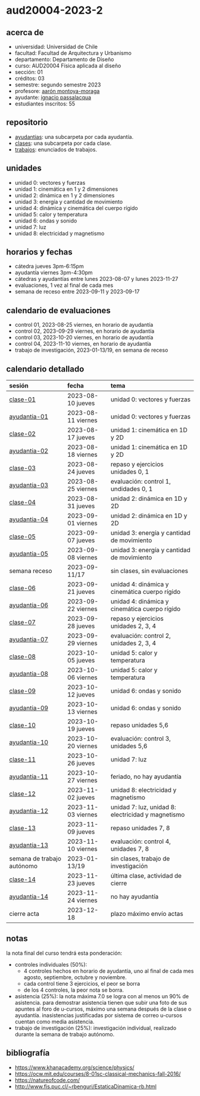 # aud20004-2023-2

## acerca de

- universidad: Universidad de Chile
- facultad: Facultad de Arquitectura y Urbanismo
- departamento: Departamento de Diseño
- curso: AUD20004 Física aplicada al diseño
- sección: 01
- créditos: 03
- semestre: segundo semestre 2023
- profesore: [aarón montoya-moraga](https://github.com/montoyamoraga)
- ayudante: [ignacio passalacqua](https://github.com/ipassala)
- estudiantes inscritos: 55

## repositorio

- [ayudantias](./ayudantias/): una subcarpeta por cada ayudantía.
- [clases](./clases/): una subcarpeta por cada clase.
- [trabajos](./trabajos/): enunciados de trabajos.

## unidades

- unidad 0: vectores y fuerzas
- unidad 1: cinemática en 1 y 2 dimensiones
- unidad 2: dinámica en 1 y 2 dimensiones
- unidad 3: energía y cantidad de movimiento
- unidad 4: dinámica y cinemática del cuerpo rígido
- unidad 5: calor y temperatura
- unidad 6: ondas y sonido
- unidad 7: luz
- unidad 8: electricidad y magnetismo

## horarios y fechas

- cátedra jueves 3pm-6:15pm
- ayudantía viernes 3pm-4:30pm
- cátedras y ayudantías entre lunes 2023-08-07 y lunes 2023-11-27
- evaluaciones, 1 vez al final de cada mes
- semana de receso entre 2023-09-11 y 2023-09-17

## calendario de evaluaciones

- control 01, 2023-08-25 viernes, en horario de ayudantía
- control 02, 2023-09-29 viernes, en horario de ayudantía
- control 03, 2023-10-20 viernes, en horario de ayudantía
- control 04, 2023-11-10 viernes, en horario de ayudantía
- trabajo de investigación, 2023-01-13/19, en semana de receso

## calendario detallado

| sesión                                   | fecha              | tema                                               |
| :--------------------------------------- | :----------------- | :------------------------------------------------- |
| [clase-01](clases/clase-01/)             | 2023-08-10 jueves  | unidad 0: vectores y fuerzas                       |
| [ayudantia-01](ayudantias/ayudantia-01/) | 2023-08-11 viernes | unidad 0: vectores y fuerzas                       |
| [clase-02](clases/clase-02/)             | 2023-08-17 jueves  | unidad 1: cinemática en 1D y 2D                    |
| [ayudantia-02](ayudantias/ayudantia-02/) | 2023-08-18 viernes | unidad 1: cinemática en 1D y 2D                    |
| [clase-03](clases/clase-03/)             | 2023-08-24 jueves  | repaso y ejercicios unidades 0, 1                  |
| [ayudantia-03](ayudantias/ayudantia-03/) | 2023-08-25 viernes | evaluación: control 1, undidades 0, 1              |
| [clase-04](clases/clase-04/)             | 2023-08-31 jueves  | unidad 2: dinámica en 1D y 2D                      |
| [ayudantia-04](ayudantias/ayudantia-04/) | 2023-09-01 viernes | unidad 2: dinámica en 1D y 2D                      |
| [clase-05](clases/clase-05/)             | 2023-09-07 jueves  | unidad 3: energía y cantidad de movimiento         |
| [ayudantia-05](ayudantias/ayudantia-05/) | 2023-09-08 viernes | unidad 3: energía y cantidad de movimiento         |
| semana receso                            | 2023-09-11/17      | sin clases, sin evaluaciones                       |
| [clase-06](clases/clase-06/)             | 2023-09-21 jueves  | unidad 4: dinámica y cinemática cuerpo rígido      |
| [ayudantia-06](ayudantias/ayudantia-06/) | 2023-09-22 viernes | unidad 4: dinámica y cinemática cuerpo rígido      |
| [clase-07](clases/clase-07/)             | 2023-09-28 jueves  | repaso y ejercicios unidades 2, 3, 4               |
| [ayudantia-07](ayudantias/ayudantia-07/) | 2023-09-29 viernes | evaluación: control 2, unidades 2, 3, 4            |
| [clase-08](clases/clase-08/)             | 2023-10-05 jueves  | unidad 5: calor y temperatura                      |
| [ayudantia-08](ayudantias/ayudantia-08/) | 2023-10-06 viernes | unidad 5: calor y temperatura                      |
| [clase-09](clases/clase-09/)             | 2023-10-12 jueves  | unidad 6: ondas y sonido                           |
| [ayudantia-09](ayudantias/ayudantia-09/) | 2023-10-13 viernes | unidad 6: ondas y sonido                           |
| [clase-10](clases/clase-10/)             | 2023-10-19 jueves  | repaso unidades 5,6                                |
| [ayudantia-10](ayudantias/ayudantia-10/) | 2023-10-20 viernes | evaluación: control 3, unidades 5,6                |
| [clase-11](clases/clase-11/)             | 2023-10-26 jueves  | unidad 7: luz                                      |
| [ayudantia-11](ayudantias/ayudantia-11/) | 2023-10-27 viernes | feriado, no hay ayudantía                          |
| [clase-12](clases/clase-12/)             | 2023-11-02 jueves  | unidad 8: electricidad y magnetismo                |
| [ayudantia-12](ayudantias/ayudantia-12/) | 2023-11-03 viernes | unidad 7: luz, unidad 8: electricidad y magnetismo |
| [clase-13](clases/clase-13/)             | 2023-11-09 jueves  | repaso unidades 7, 8                               |
| [ayudantia-13](ayudantias/ayudantia-13/) | 2023-11-10 viernes | evaluación: control 4, unidades 7, 8               |
| semana de trabajo autónomo               | 2023-01-13/19      | sin clases, trabajo de investigación               |
| [clase-14](clases/clase-14/)             | 2023-11-23 jueves  | última clase, actividad de cierre                  |
| [ayudantia-14](ayudantias/ayudantia-14/) | 2023-11-24 viernes | no hay ayudantía                                   |
| cierre acta                              | 2023-12-18         | plazo máximo envío actas                           |

## notas

la nota final del curso tendrá esta ponderación:

- controles individuales (50%):
  - 4 controles hechos en horario de ayudantía, uno al final de cada mes agosto, septiembre, octubre y noviembre.
  - cada control tiene 3 ejercicios, el peor se borra
  - de los 4 controles, la peor nota se borra.
- asistencia (25%): la nota máxima 7.0 se logra con al menos un 90% de asistencia. para demostrar asistencia tienen que subir una foto de sus apuntes al foro de u-cursos, máximo una semana después de la clase o ayudantía. inasistencias justificadas por sistema de correo u-cursos cuentan como media asistencia.
- trabajo de investigación (25%): investigación individual, realizado durante la semana de trabajo autónomo.


## bibliografía

- https://www.khanacademy.org/science/physics/
- https://ocw.mit.edu/courses/8-01sc-classical-mechanics-fall-2016/
- https://natureofcode.com/
- http://www.fis.puc.cl/~rbenguri/EstaticaDinamica-rb.html
